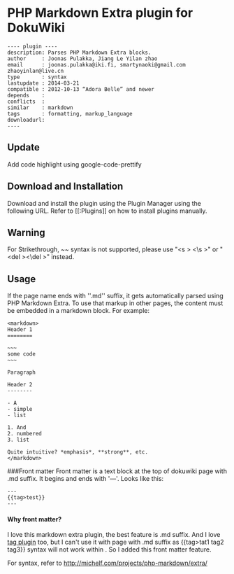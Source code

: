 # PHP Markdown Extra plugin for DokuWiki
    ---- plugin ----
    description: Parses PHP Markdown Extra blocks.
    author     : Joonas Pulakka, Jiang Le Yilan zhao
    email      : joonas.pulakka@iki.fi, smartynaoki@gmail.com zhaoyinlan@live.cn
    type       : syntax
    lastupdate : 2014-03-21
    compatible : 2012-10-13 “Adora Belle” and newer
    depends    :
    conflicts  :
    similar    : markdown
    tags       : formatting, markup_language
    downloadurl:
    ----
## Update 

Add code highlight using google-code-prettify 

## Download and Installation

Download and install the plugin using the Plugin Manager using the following URL. Refer to [[:Plugins]] on how to install plugins manually.

## Warning

For Strikethrough, ~~  syntax is not supported, please use "&lt;s &gt; &lt;\s &gt;" or "&lt;del &gt;&lt;\del &gt;" instead.

## Usage

If the page name ends with ''.md'' suffix, it gets automatically parsed using PHP Markdown Extra. To use that markup in other pages, the content must be embedded in a markdown block. For example:

    <markdown>
    Header 1
    ========

    ~~~
    some code
    ~~~

    Paragraph

    Header 2
    --------

    - A
    - simple
    - list

    1. And
    2. numbered
    3. list

    Quite intuitive? *emphasis*, **strong**, etc.
    </markdown>


###Front matter
Front matter is a text block at the top of dokuwiki page with .md suffix. It begins and ends with '—'. Looks like this:

    ---
    {{tag>test}}
    ---


#### Why front matter?
I love this markdown extra plugin, the best feature is .md suffix. And I love [tag plugin](https://www.dokuwiki.org/plugin:tag) too, but I can't use it with page with .md suffix as {{tag>tat1 tag2 tag3}} syntax will not work within <markdown></markdown>. So I added this front matter feature.


For syntax, refer to http://michelf.com/projects/php-markdown/extra/

